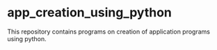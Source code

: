 # app_creation_using_python

This repository contains programs on creation of application programs using python.
